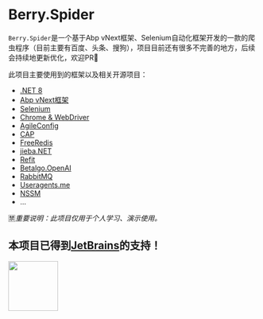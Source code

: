 # Berry.Spider
`Berry.Spider`是一个基于Abp vNext框架、Selenium自动化框架开发的一款的爬虫程序（目前主要有百度、头条、搜狗），项目目前还有很多不完善的地方，后续会持续地更新优化，欢迎PR🍬

此项目主要使用到的框架以及相关开源项目：
- [.NET 8](https://dotnet.microsoft.com/zh-cn/download/dotnet/8.0)
- [Abp vNext框架](https://github.com/abpframework/abp)
- [Selenium](https://www.selenium.dev)
- [Chrome & WebDriver](https://chromedriver.storage.googleapis.com/index.html)
- [AgileConfig](https://github.com/dotnetcore/AgileConfig)
- [CAP](https://github.com/dotnetcore/cap)
- [FreeRedis](https://github.com/2881099/FreeRedis)
- [jieba.NET](https://github.com/anderscui/jieba.NET)
- [Refit](https://github.com/reactiveui/refit)
- [Betalgo.OpenAI](https://github.com/betalgo/openai)
- [RabbitMQ](https://www.rabbitmq.com)
- [Useragents.me](https://www.useragents.me)
- [NSSM](http://www.nssm.cc/download)
- ...

🈲*重要说明：此项目仅用于个人学习、演示使用。*

## 本项目已得到[JetBrains](https://www.jetbrains.com/shop/eform/opensource)的支持！

<img src="https://www.jetbrains.com/shop/static/images/jetbrains-logo-inv.svg" height="100">
